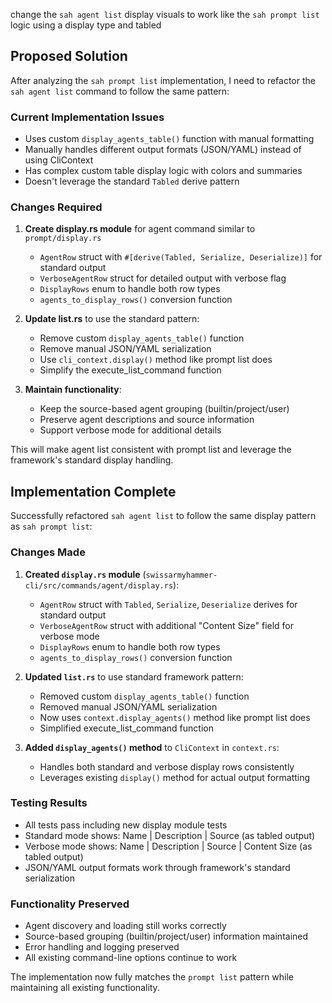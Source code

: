change the `sah agent list` display visuals to work like the `sah prompt list` logic using a display type and tabled

## Proposed Solution

After analyzing the `sah prompt list` implementation, I need to refactor the `sah agent list` command to follow the same pattern:

### Current Implementation Issues
- Uses custom `display_agents_table()` function with manual formatting
- Manually handles different output formats (JSON/YAML) instead of using CliContext
- Has complex custom table display logic with colors and summaries
- Doesn't leverage the standard `Tabled` derive pattern

### Changes Required
1. **Create display.rs module** for agent command similar to `prompt/display.rs`
   - `AgentRow` struct with `#[derive(Tabled, Serialize, Deserialize)]` for standard output
   - `VerboseAgentRow` struct for detailed output with verbose flag
   - `DisplayRows` enum to handle both row types
   - `agents_to_display_rows()` conversion function

2. **Update list.rs** to use the standard pattern:
   - Remove custom `display_agents_table()` function
   - Remove manual JSON/YAML serialization
   - Use `cli_context.display()` method like prompt list does
   - Simplify the execute_list_command function

3. **Maintain functionality**:
   - Keep the source-based agent grouping (builtin/project/user)
   - Preserve agent descriptions and source information
   - Support verbose mode for additional details

This will make agent list consistent with prompt list and leverage the framework's standard display handling.

## Implementation Complete

Successfully refactored `sah agent list` to follow the same display pattern as `sah prompt list`:

### Changes Made

1. **Created `display.rs` module** (`swissarmyhammer-cli/src/commands/agent/display.rs`):
   - `AgentRow` struct with `Tabled`, `Serialize`, `Deserialize` derives for standard output
   - `VerboseAgentRow` struct with additional "Content Size" field for verbose mode
   - `DisplayRows` enum to handle both row types
   - `agents_to_display_rows()` conversion function

2. **Updated `list.rs`** to use standard framework pattern:
   - Removed custom `display_agents_table()` function
   - Removed manual JSON/YAML serialization 
   - Now uses `context.display_agents()` method like prompt list does
   - Simplified execute_list_command function

3. **Added `display_agents()` method** to `CliContext` in `context.rs`:
   - Handles both standard and verbose display rows consistently
   - Leverages existing `display()` method for actual output formatting

### Testing Results
- All tests pass including new display module tests
- Standard mode shows: Name | Description | Source (as tabled output)
- Verbose mode shows: Name | Description | Source | Content Size (as tabled output) 
- JSON/YAML output formats work through framework's standard serialization

### Functionality Preserved
- Agent discovery and loading still works correctly
- Source-based grouping (builtin/project/user) information maintained
- Error handling and logging preserved
- All existing command-line options continue to work

The implementation now fully matches the `prompt list` pattern while maintaining all existing functionality.